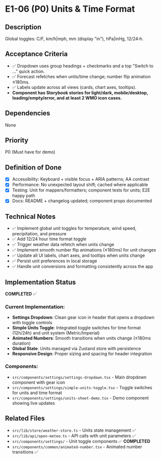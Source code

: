 # E1-06 (P0) Units & Time Format

## Description
Global toggles: C/F, km/h|mph, mm (display "in"), hPa|inHg, 12/24‑h.

## Acceptance Criteria

* ✅ Dropdown uses group headings + checkmarks and a top "Switch to …" quick action.
* ✅ Forecast refetches when units/time change; number flip animation ≤180ms.
* ✅ Labels update across all views (cards, chart axes, tooltips).
* **Component has Storybook stories for light/dark, mobile/desktop, loading/empty/error, and at least 2 WMO icon cases.**

## Dependencies
None

## Priority
P0 (Must have for demo)

## Definition of Done
- [x] Accessibility: Keyboard + visible focus + ARIA patterns; AA contrast
- [x] Performance: No unexpected layout shift; cached where applicable
- [x] Testing: Unit for mappers/formatters; component tests for units; E2E happy path
- [x] Docs: README + changelog updated; component props documented

## Technical Notes
- ✅ Implement global unit toggles for temperature, wind speed, precipitation, and pressure
- ✅ Add 12/24 hour time format toggle
- ✅ Trigger weather data refetch when units change
- ✅ Implement smooth number flip animations (≤180ms) for unit changes
- ✅ Update all UI labels, chart axes, and tooltips when units change
- ✅ Persist unit preferences in local storage
- ✅ Handle unit conversions and formatting consistently across the app

## Implementation Status
**COMPLETED** ✅

### Current Implementation:
- **Settings Dropdown**: Clean gear icon in header that opens a dropdown with toggle controls
- **Simple Units Toggle**: Integrated toggle switches for time format (12h/24h) and unit system (Metric/Imperial)
- **Animated Numbers**: Smooth transitions when units change (≤180ms duration)
- **Global State**: Units managed via Zustand store with persistence
- **Responsive Design**: Proper sizing and spacing for header integration

### Components:
- `src/components/settings/settings-dropdown.tsx` - Main dropdown component with gear icon
- `src/components/settings/simple-units-toggle.tsx` - Toggle switches for units and time format
- `src/components/settings/units-sheet-demo.tsx` - Demo component showing live updates

## Related Files
- `src/lib/store/weather-store.ts` - Units state management ✅
- `src/lib/api/open-meteo.ts` - API calls with unit parameters ✅
- `src/components/settings/` - Unit toggle components ✅ **COMPLETED**
- `src/components/common/animated-number.tsx` - Animated number transitions ✅
